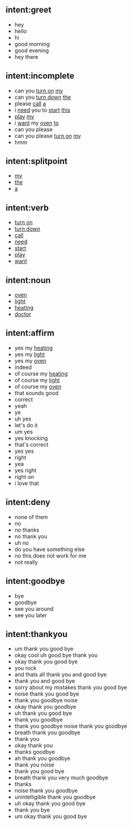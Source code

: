 ## intent:greet
- hey
- hello
- hi
- good morning
- good evening
- hey there

## intent:incomplete
- can you [turn on](verb) [my](splitpoint)
- can you [turn down](verb) [the](splitpoint)
- please [call](verb) [a](splitpoint)
- i [need](verb) you to [start](verb) [this](splitpoint)
- [play](verb) [my](splitpoint)
- i [want](verb) my [oven](noun) [to](splitpoint)
- can you please
- can you please [turn on](verb) [my](splitpoint)
- hmm

## intent:splitpoint
- [my](splitpoint)
- [the](splitpoint)
- [a](splitpoint)

## intent:verb
- [turn on](verb)
- [turn down](verb)
- [call](verb)
- [need](verb)
- [start](verb)
- [play](verb)
- [want](verb)

## intent:noun
- [oven](noun)
- [light](noun)
- [heating](noun)
- [doctor](noun)

## intent:affirm
- yes my [heating](noun)
- yes my [light](noun)
- yes my [oven](noun)
- indeed
- of course my [heating](noun)
- of course my [light](noun)
- of course my [oven](noun)
- that sounds good
- correct
- yeah
- ye
- uh yes
- let's do it
- um yes
- yes knocking
- that's correct
- yes yes
- right
- yea
- yes right
- right on
- i love that

## intent:deny
- none of them
- no
- no thanks
- no thank you
- uh no
- do you have something else
- no this does not work for me
- not really

## intent:goodbye
- bye
- goodbye
- see you around
- see you later

## intent:thankyou
- um thank you good bye
- okay cool uh good bye thank you
- okay thank you good bye
- you rock
- and thats all thank you and good bye
- thank you and good bye
- sorry about my mistakes thank you good bye
- noise thank you good bye
- thank you goodbye noise
- okay thank you goodbye
- uh thank you good bye
- thank you goodbye
- thank you goodbye noise thank you goodbye
- breath thank you goodbye
- thank you
- okay thank you
- thanks goodbye
- ah thank you goodbye
- thank you noise
- thank you good bye
- breath thank you very much goodbye
- thanks
- noise thank you goodbye
- unintelligible thank you goodbye
- uh okay thank you good bye
- thank you bye
- um okay thank you good bye
